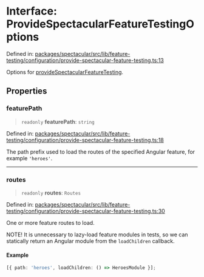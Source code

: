 # Interface: ProvideSpectacularFeatureTestingOptions

Defined in:
[packages/spectacular/src/lib/feature-testing/configuration/provide-spectacular-feature-testing.ts:13](https://github.com/ngworker/ngworker/blob/68f93463b2af844af0ea290a92a5168b936997ae/packages/spectacular/src/lib/feature-testing/configuration/provide-spectacular-feature-testing.ts#L13)

Options for
[provideSpectacularFeatureTesting](../functions/provideSpectacularFeatureTesting.md).

## Properties

### featurePath

> `readonly` **featurePath**: `string`

Defined in:
[packages/spectacular/src/lib/feature-testing/configuration/provide-spectacular-feature-testing.ts:18](https://github.com/ngworker/ngworker/blob/68f93463b2af844af0ea290a92a5168b936997ae/packages/spectacular/src/lib/feature-testing/configuration/provide-spectacular-feature-testing.ts#L18)

The path prefix used to load the routes of the specified Angular feature, for
example `'heroes'`.

---

### routes

> `readonly` **routes**: `Routes`

Defined in:
[packages/spectacular/src/lib/feature-testing/configuration/provide-spectacular-feature-testing.ts:30](https://github.com/ngworker/ngworker/blob/68f93463b2af844af0ea290a92a5168b936997ae/packages/spectacular/src/lib/feature-testing/configuration/provide-spectacular-feature-testing.ts#L30)

One or more feature routes to load.

NOTE! It is unnecessary to lazy-load feature modules in tests, so we can
statically return an Angular module from the `loadChildren` callback.

#### Example

```typescript
[{ path: 'heroes', loadChildren: () => HeroesModule }];
```
